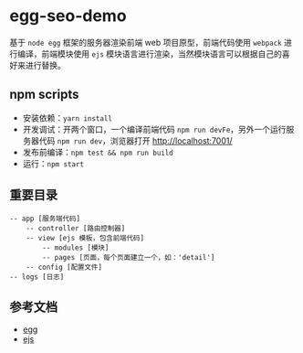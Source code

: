 # egg-seo-demo

基于 `node egg` 框架的服务器渲染前端 web 项目原型，前端代码使用 `webpack` 进行编译，前端模块使用 `ejs` 模块语言进行渲染，当然模块语言可以根据自己的喜好来进行替换。

## npm scripts

- 安装依赖：`yarn install`
- 开发调试：开两个窗口，一个编译前端代码 `npm run devFe`，另外一个运行服务器代码 `npm run dev`，浏览器打开 [http://localhost:7001/](http://localhost:7001/)
- 发布前编译：`npm test && npm run build`
- 运行：`npm start`


## 重要目录

```
-- app [服务端代码]
    -- controller [路由控制器]
    -- view [ejs 模板，包含前端代码]
        -- modules [模块]
        -- pages [页面，每个页面建立一个，如：'detail']
    -- config [配置文件]
-- logs [日志]
```


## 参考文档
- [egg](http://eggjs.org)
- [ejs](http://ejs.co/#install)
